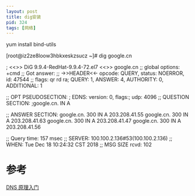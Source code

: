 ```yaml
---
layout: post
title: dig安装
pid: 324
tags: [网络]
---
```


yum install bind-utils


[root@iz2ze8loow3hbkxeskzsucz ~]# dig google.cn

; <<>> DiG 9.9.4-RedHat-9.9.4-72.el7 <<>> google.cn
;; global options: +cmd
;; Got answer:
;; ->>HEADER<<- opcode: QUERY, status: NOERROR, id: 47544
;; flags: qr rd ra; QUERY: 1, ANSWER: 4, AUTHORITY: 0, ADDITIONAL: 1

;; OPT PSEUDOSECTION:
; EDNS: version: 0, flags:; udp: 4096
;; QUESTION SECTION:
;google.cn.			IN	A

;; ANSWER SECTION:
google.cn.		300	IN	A	203.208.41.55
google.cn.		300	IN	A	203.208.41.63
google.cn.		300	IN	A	203.208.41.47
google.cn.		300	IN	A	203.208.41.56

;; Query time: 157 msec
;; SERVER: 100.100.2.136#53(100.100.2.136)
;; WHEN: Tue Dec 18 10:24:32 CST 2018
;; MSG SIZE  rcvd: 102


# 参考

[DNS 原理入门](http://www.ruanyifeng.com/blog/2016/06/dns.html)